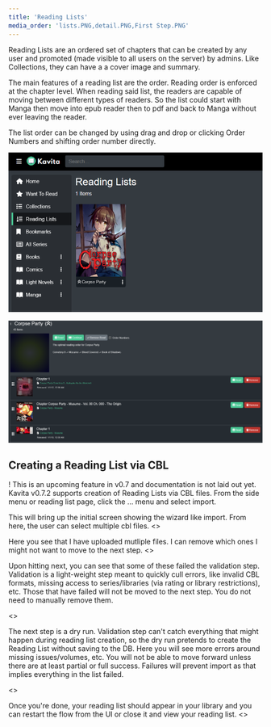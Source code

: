 ```yaml
---
title: 'Reading Lists'
media_order: 'lists.PNG,detail.PNG,First Step.PNG'
---
```


Reading Lists are an ordered set of chapters that can be created by any user and promoted (made visible to all users on the server) by admins. Like Collections, they can have a a cover image and summary. 

The main features of a reading list are the order. Reading order is enforced at the chapter level. When reading said list, the readers are capable of moving between different types of readers. So the list could start with Manga then move into epub reader then to pdf and back to Manga without ever leaving the reader. 

The list order can be changed by using drag and drop or clicking Order Numbers and shifting order number directly. 

![lists](lists.PNG "lists")

![detail](detail.PNG "detail")

## Creating a Reading List via CBL
! This is an upcoming feature in v0.7 and documentation is not laid out yet. 
Kavita v0.7.2 supports creation of Reading Lists via CBL files. From the side menu or reading list page, click the ... menu and select import.

This will bring up the initial screen showing the wizard like import. From here, the user can select multiple cbl files. 
<>

Here you see that I have uploaded mutliple files. I can remove which ones I might not want to move to the next step.
<>

Upon hitting next, you can see that some of these failed the validation step. Validation is a light-weight step meant to quickly cull errors, like invalid CBL formats, missing access to series/libraries (via rating or library restrictions), etc. Those that have failed will not be moved to the next step. You do not need to manually remove them. 

<> 

The next step is a dry run. Validation step can't catch everything that might happen during reading list creation, so the dry run pretends to create the Reading List without saving to the DB. Here you will see more errors around missing issues/volumes, etc. You will not be able to move forward unless there are at least partial or full success. Failures will prevent import as that implies everything in the list failed.

<>

Once you're done, your reading list should appear in your library and you can restart the flow from the UI or close it and view your reading list. 
<>

